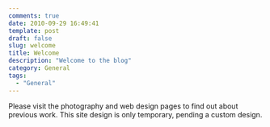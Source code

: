 ```yaml
---
comments: true
date: 2010-09-29 16:49:41
template: post
draft: false
slug: welcome
title: Welcome
description: "Welcome to the blog"
category: General
tags:
  - "General"
---
```


Please visit the photography and web design pages to find out about previous work.
This site design is only temporary, pending a custom design.
